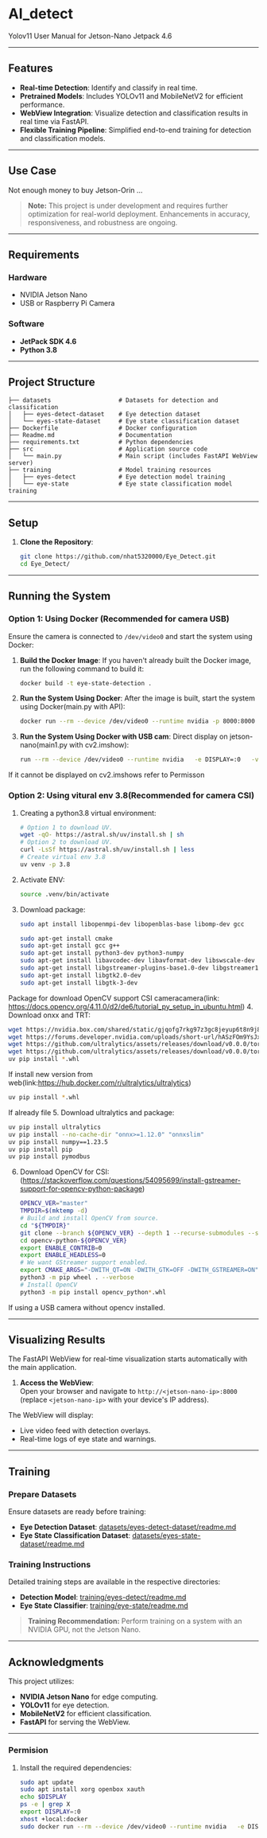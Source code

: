 # AI_detect

Yolov11 User Manual for Jetson-Nano Jetpack 4.6

---

## **Features**
- **Real-time Detection**: Identify and classify in real time.  
- **Pretrained Models**: Includes YOLOv11 and MobileNetV2 for efficient performance.  
- **WebView Integration**: Visualize detection and classification results in real time via FastAPI.  
- **Flexible Training Pipeline**: Simplified end-to-end training for detection and classification models.  

---

## **Use Case**
Not enough money to buy Jetson-Orin ...  

> **Note:** This project is under development and requires further optimization for real-world deployment. Enhancements in accuracy, responsiveness, and robustness are ongoing.

---


## **Requirements**

### **Hardware**
- NVIDIA Jetson Nano  
- USB or Raspberry Pi Camera  

### **Software**
- **JetPack SDK 4.6**  
- **Python 3.8**  

---

## **Project Structure**
```plaintext
├── datasets                   # Datasets for detection and classification
│   ├── eyes-detect-dataset    # Eye detection dataset
│   └── eyes-state-dataset     # Eye state classification dataset
├── Dockerfile                 # Docker configuration
├── Readme.md                  # Documentation
├── requirements.txt           # Python dependencies
├── src                        # Application source code
│   └── main.py                # Main script (includes FastAPI WebView server)
├── training                   # Model training resources
│   ├── eyes-detect            # Eye detection model training
│   └── eye-state              # Eye state classification model training
```

---

## **Setup**

1. **Clone the Repository**:
   ```bash
   git clone https://github.com/nhat5320000/Eye_Detect.git
   cd Eye_Detect/
   ```

---

## **Running the System**

### **Option 1: Using Docker (Recommended for camera USB)**

Ensure the camera is connected to `/dev/video0` and start the system using Docker:  
1. **Build the Docker Image**:
   If you haven't already built the Docker image, run the following command to build it:
   ```bash
   docker build -t eye-state-detection .
   ```
2. **Run the System Using Docker**: After the image is built, start the system using Docker(main.py with API):

   ```bash
   docker run --rm --device /dev/video0 --runtime nvidia -p 8000:8000 eye-state-detection
   ```
3. **Run the System Using Docker with USB cam**: Direct display on jetson-nano(main1.py with cv2.imshow):

   ```bash
   run --rm --device /dev/video0 --runtime nvidia   -e DISPLAY=:0   -v /tmp/.X11-unix:/tmp/.X11-unix:rw   eye-state-detection
   ```
If it cannot be displayed on cv2.imshows refer to Permisson
### **Option 2: Using vitural env 3.8(Recommended for camera CSI)**

1. Creating a python3.8 virtual environment:
   ```bash
   # Option 1 to download UV.
   wget -qO- https://astral.sh/uv/install.sh | sh
   # Option 2 to download UV.
   curl -LsSf https://astral.sh/uv/install.sh | less
   # Create virtual env 3.8
   uv venv -p 3.8
   ```

2. Activate ENV:
   ```bash
   source .venv/bin/activate
   ```
3. Download package:
   ```bash
   sudo apt install libopenmpi-dev libopenblas-base libomp-dev gcc
   ```
   ```bash
   sudo apt-get install cmake
   sudo apt-get install gcc g++
   sudo apt-get install python3-dev python3-numpy
   sudo apt-get install libavcodec-dev libavformat-dev libswscale-dev
   sudo apt-get install libgstreamer-plugins-base1.0-dev libgstreamer1.0-dev
   sudo apt-get install libgtk2.0-dev
   sudo apt-get install libgtk-3-dev
   ```
Package for download OpenCV support CSI cameracamera(link: https://docs.opencv.org/4.11.0/d2/de6/tutorial_py_setup_in_ubuntu.html)
4. Download onxx and TRT:
   ```bash
   wget https://nvidia.box.com/shared/static/gjqofg7rkg97z3gc8jeyup6t8n9j8xjw.whl -O onnxruntime_gpu-1.8.0-cp38-cp38-linux_aarch64.whl
   wget https://forums.developer.nvidia.com/uploads/short-url/hASzFOm9YsJx6VVFrDW1g44CMmv.whl -O tensorrt-8.2.0.6-cp38-none-linux_aarch64.whl
   wget https://github.com/ultralytics/assets/releases/download/v0.0.0/torch-1.11.0a0+gitbc2c6ed-cp38-cp38-linux_aarch64.whl
   wget https://github.com/ultralytics/assets/releases/download/v0.0.0/torchvision-0.12.0a0+9b5a3fe-cp38-cp38-linux_aarch64.whl
   uv pip install *.whl
   ```
If install new version from web(link:https://hub.docker.com/r/ultralytics/ultralytics) 
   ```bash
   uv pip install *.whl
   ```
   If already file
5. Download ultralytics and package:
   ```bash
   uv pip install ultralytics
   uv pip install --no-cache-dir "onnx>=1.12.0" "onnxslim"
   uv pip install numpy==1.23.5
   uv pip install pip
   uv pip install pymodbus
   ```
6. Download OpenCV for CSI:(https://stackoverflow.com/questions/54095699/install-gstreamer-support-for-opencv-python-package)
   ```bash
   OPENCV_VER="master"
   TMPDIR=$(mktemp -d)
   # Build and install OpenCV from source.
   cd "${TMPDIR}"
   git clone --branch ${OPENCV_VER} --depth 1 --recurse-submodules --shallow-submodules https://github.com/opencv/opencv-python.git opencv-python-${OPENCV_VER}
   cd opencv-python-${OPENCV_VER}
   export ENABLE_CONTRIB=0
   export ENABLE_HEADLESS=0
   # We want GStreamer support enabled.
   export CMAKE_ARGS="-DWITH_QT=ON -DWITH_GTK=OFF -DWITH_GSTREAMER=ON"
   python3 -m pip wheel . --verbose
   # Install OpenCV
   python3 -m pip install opencv_python*.whl
   ```
If using a USB camera without opencv installed.

---

## **Visualizing Results**

The FastAPI WebView for real-time visualization starts automatically with the main application.  

1. **Access the WebView**:  
   Open your browser and navigate to `http://<jetson-nano-ip>:8000` (replace `<jetson-nano-ip>` with your device's IP address).  

The WebView will display:  
- Live video feed with detection overlays.  
- Real-time logs of eye state and warnings.

---

## **Training**

### **Prepare Datasets**

Ensure datasets are ready before training:  
- **Eye Detection Dataset**: [datasets/eyes-detect-dataset/readme.md](datasets/eyes-detect-dataset/readme.md)  
- **Eye State Classification Dataset**: [datasets/eyes-state-dataset/readme.md](datasets/eyes-state-dataset/readme.md)  

### **Training Instructions**

Detailed training steps are available in the respective directories:  
- **Detection Model**: [training/eyes-detect/readme.md](training/eyes-detect/readme.md)  
- **Eye State Classifier**: [training/eye-state/readme.md](training/eye-state/readme.md)  

> **Training Recommendation:** Perform training on a system with an NVIDIA GPU, not the Jetson Nano.

---

## **Acknowledgments**

This project utilizes:  
- **NVIDIA Jetson Nano** for edge computing.  
- **YOLOv11** for eye detection.  
- **MobileNetV2** for efficient classification.  
- **FastAPI** for serving the WebView.

---

### **Permision**

1. Install the required dependencies:
   ```bash
   sudo apt update
   sudo apt install xorg openbox xauth
   echo $DISPLAY
   ps -e | grep X
   export DISPLAY=:0
   xhost +local:docker
   sudo docker run --rm --device /dev/video0 --runtime nvidia   -e DISPLAY=:0   -v /tmp/.X11-unix:/tmp/.X11-unix:rw   eye-detect
   ```
